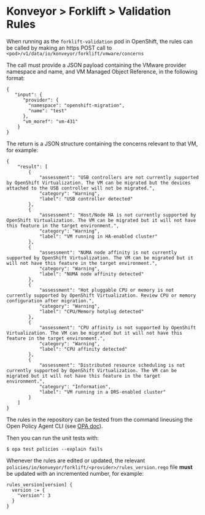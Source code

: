 # Konveyor > Forklift > Validation Rules

When running as the `forklift-validation` pod in OpenShift, the rules can be called by making an https POST call to `<pod>/v1/data/io/konveyor/forklift/vmware/concerns`

The call must provide a JSON payload containing the VMware provider namespace and name, and VM Managed Object Reference, in the following format:

```
{
   "input": {
      "provider": {
        "namespace": "openshift-migration",
        "name": "test"
      },
      "vm_moref": "vm-431"
    }
}
```

The return is a JSON structure containing the concerns relevant to that VM, for example:

```
{
    "result": [
        {
            "assessment": "USB controllers are not currently supported by OpenShift Virtualization. The VM can be migrated but the devices attached to the USB controller will not be migrated.",
            "category": "Warning",
            "label": "USB controller detected"
        },
        {
            "assessment": "Host/Node HA is not currently supported by OpenShift Virtualization. The VM can be migrated but it will not have this feature in the target environment.",
            "category": "Warning",
            "label": "VM running in HA-enabled cluster"
        },
        {
            "assessment": "NUMA node affinity is not currently supported by OpenShift Virtualization. The VM can be migrated but it will not have this feature in the target environment.",
            "category": "Warning",
            "label": "NUMA node affinity detected"
        },
        {
            "assessment": "Hot pluggable CPU or memory is not currently supported by OpenShift Virtualization. Review CPU or memory configuration after migration.",
            "category": "Warning",
            "label": "CPU/Memory hotplug detected"
        },
        {
            "assessment": "CPU affinity is not supported by OpenShift Virtualization. The VM can be migrated but it will not have this feature in the target environment.",
            "category": "Warning",
            "label": "CPU affinity detected"
        },
        {
            "assessment": "Distributed resource scheduling is not currently supported by OpenShift Virtualization. The VM can be migrated but it will not have this feature in the target environment.",
            "category": "Information",
            "label": "VM running in a DRS-enabled cluster"
        }
    ]
}
```

The rules in the repository can be tested from the command lineusing the Open Policy Agent CLI (see [OPA doc](https://www.openpolicyagent.org/docs/latest/#running-opa)).

Then you can run the unit tests with:

```
$ opa test policies --explain fails
```

Whenever the rules are edited or updated, the relevant `policies/io/konveyor/forklift/<provider>/rules_version.rego` file **must** be updated with an incremented number, for example:

```
rules_version[version] {
  version := {
    "version": 3
  }
}
```

